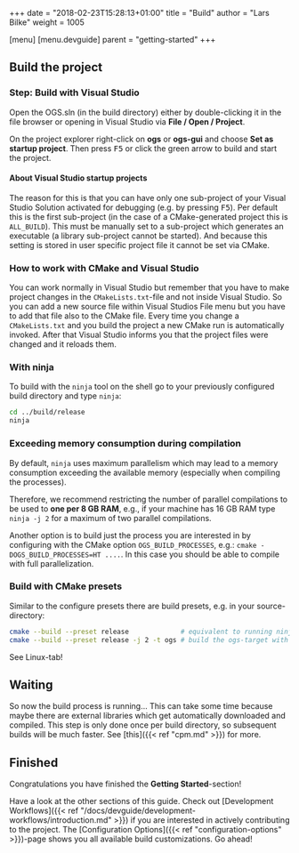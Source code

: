 +++
date = "2018-02-23T15:28:13+01:00"
title = "Build"
author = "Lars Bilke"
weight = 1005

[menu]
  [menu.devguide]
    parent = "getting-started"
+++

## Build the project

<div class='win'>

### Step: Build with Visual Studio

Open the OGS.sln (in the build directory) either by double-clicking it in the file browser or opening in Visual Studio via **File / Open / Project**.

On the project explorer right-click on **ogs** or **ogs-gui** and choose **Set as startup project**. Then press <kbd>F5</kbd> or click the green arrow to build and start the project.

#### About Visual Studio startup projects

The reason for this is that you can have only one sub-project of your Visual Studio Solution activated for debugging (e.g. by pressing <kbd>F5</kbd>). Per default this is the first sub-project (in the case of a CMake-generated project this is `ALL_BUILD`). This must be manually set to a sub-project which generates an executable (a library sub-project cannot be started). And because this setting is stored in user specific project file it cannot be set via CMake.

### How to work with CMake and Visual Studio

You can work normally in Visual Studio but remember that you have to make project changes in the `CMakeLists.txt`-file and not inside Visual Studio. So you can add a new source file within Visual Studios File menu but you have to add that file also to the CMake file. Every time you change a `CMakeLists.txt` and you build the project a new CMake run is automatically invoked. After that Visual Studio informs you that the project files were changed and it reloads them.
</div>

<div class='linux'>

### With ninja

To build with the `ninja` tool on the shell go to your previously configured build directory and type `ninja`:

```bash
cd ../build/release
ninja
```

<div class="note">

<h3><i class="fal fa-exclamation-triangle"></i> Exceeding memory consumption during compilation</h3>

By default, `ninja` uses maximum parallelism which may lead to a memory consumption exceeding the available memory (especially when compiling the processes).

Therefore, we recommend restricting the number of parallel compilations to be used to **one per 8 GB RAM**, e.g., if your machine has 16 GB RAM type `ninja -j 2` for a maximum of two parallel compilations.

Another option is to build just the process you are interested in by configuring with the CMake option `OGS_BUILD_PROCESSES`, e.g.: `cmake -DOGS_BUILD_PROCESSES=HT ....`. In this case you should be able to compile with full parallelization.

<h3>Build with CMake presets</h3>

Similar to the configure presets there are build presets, e.g. in your source-directory:

```bash
cmake --build --preset release             # equivalent to running ninja above
cmake --build --preset release -j 2 -t ogs # build the ogs-target with 2 threads
```

</div>

</div>

<div class='mac'>

See Linux-tab!

</div>

## Waiting

So now the build process is running... This can take some time because maybe there are external libraries which get automatically downloaded and compiled. This step is only done once per build directory, so subsequent builds will be much faster. See [this]({{< ref "cpm.md" >}}) for more.

## Finished

Congratulations you have finished the **Getting Started**-section!

Have a look at the other sections of this guide. Check out [Development Workflows]({{< ref "/docs/devguide/development-workflows/introduction.md" >}}) if you are interested in actively contributing to the project. The [Configuration Options]({{< ref "configuration-options" >}})-page shows you all available build customizations. Go ahead!

